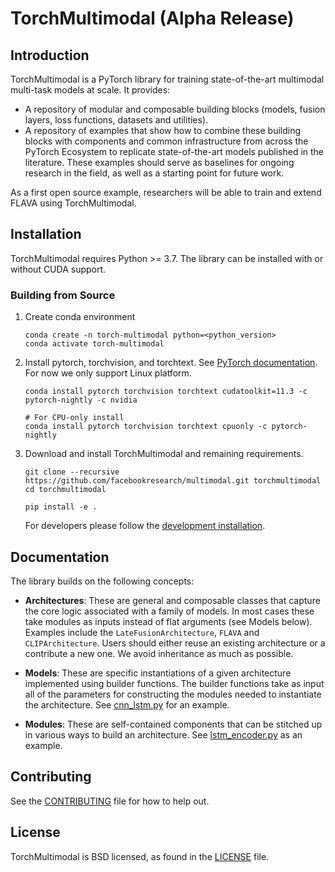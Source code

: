 # TorchMultimodal (Alpha Release)

## Introduction
TorchMultimodal is a PyTorch library for training state-of-the-art multimodal multi-task models at scale. It provides:
- A repository of modular and composable building blocks (models, fusion layers, loss functions, datasets and utilities).
- A repository of examples that show how to combine these building blocks with components and common infrastructure from across the PyTorch Ecosystem to replicate state-of-the-art models published in the literature. These examples should serve as baselines for ongoing research in the field, as well as a starting point for future work.

As a first open source example, researchers will be able to train and extend FLAVA using TorchMultimodal.

## Installation

TorchMultimodal requires Python >= 3.7. The library can be installed with or without CUDA support.

### Building from Source

1. Create conda environment
    ```
    conda create -n torch-multimodal python=<python_version>
    conda activate torch-multimodal
    ```
2. Install pytorch, torchvision, and torchtext. See [PyTorch documentation](https://pytorch.org/get-started/locally/).
   For now we only support Linux platform.
    ```
    conda install pytorch torchvision torchtext cudatoolkit=11.3 -c pytorch-nightly -c nvidia

    # For CPU-only install
    conda install pytorch torchvision torchtext cpuonly -c pytorch-nightly
    ```
3. Download and install TorchMultimodal and remaining requirements.
    ```
    git clone --recursive https://github.com/facebookresearch/multimodal.git torchmultimodal
    cd torchmultimodal

    pip install -e .
    ```
    For developers please follow the [development installation](https://github.com/facebookresearch/multimodal/blob/main/CONTRIBUTING.md#development-installation).

## Documentation

The library builds on the following concepts:
- **Architectures**: These are general and composable classes that capture the core logic associated with a family of models. In most cases these take modules as inputs instead of flat arguments (see Models below). Examples include the `LateFusionArchitecture`, `FLAVA` and `CLIPArchitecture`. Users should either reuse an existing architecture or a contribute a new one. We avoid inheritance as much as possible.

- **Models**: These are specific instantiations of a given architecture implemented using builder functions. The builder functions take as input all of the parameters for constructing the modules needed to instantiate the architecture. See [cnn_lstm.py](https://github.com/facebookresearch/multimodal/blob/main/torchmultimodal/models/cnn_lstm.py) for an example.

- **Modules**: These are self-contained components that can be stitched up in various ways to build an architecture. See [lstm_encoder.py](https://github.com/facebookresearch/multimodal/blob/main/torchmultimodal/modules/encoders/lstm_encoder.py) as an example.

## Contributing
See the [CONTRIBUTING](CONTRIBUTING.md) file for how to help out.

## License

TorchMultimodal is BSD licensed, as found in the [LICENSE](LICENSE) file.
